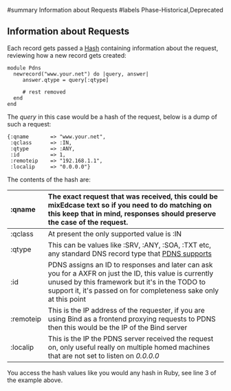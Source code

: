﻿#summary Information about Requests
#labels Phase-Historical,Deprecated

## Information about Requests ##
Each record gets passed a [Hash](http://ruby-doc.org/core/classes/Hash.html) containing information about the request, reviewing how a new record gets created:

```
module Pdns
  newrecord("www.your.net") do |query, answer|
     answer.qtype = query[:qtype]
    
     # rest removed
  end
end
```

The _query_ in this case would be a hash of the request, below is a dump of such a request:

```
{:qname       => "www.your.net",
 :qclass      => :IN,
 :qtype       => :ANY,
 :id          => 1,
 :remoteip    => "192.168.1.1",
 :localip     => "0.0.0.0"}
```

The contents of the hash are:

|:qname|The exact request that was received, this could be mixEdcase text so if you need to do matching on this keep that in mind, responses should preserve the case of the request.|
|:-----|:----------------------------------------------------------------------------------------------------------------------------------------------------------------------------|
|:qclass|At present the only supported value is :IN                                                                                                                                   |
|:qtype|This can be values like :SRV, :ANY, :SOA, :TXT etc, any standard DNS record type that [PDNS supports](http://doc.powerdns.com/types.html)                                    |
|:id   |PDNS assigns an ID to responses and later can ask you for a AXFR on just the ID, this value is currently unused by this framework but it's in the TODO to support it, it's passed on for completeness sake only at this point|
|:remoteip|This is the IP address of the requester, if you are using Bind as a frontend proxying requests to PDNS then this would be the IP of the Bind server                          |
|:localip|This is the IP the PDNS server received the request on, only useful really on multiple homed machines that are not set to listen on _0.0.0.0_                                |

You access the hash values like you would any hash in Ruby, see line 3 of the example above.